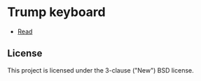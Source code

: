 # Trump keyboard

* <a href="https://medium.com/p/911b782a4b36/">Read</a>

## License

This project is licensed under the 3-clause ("New") BSD license.
